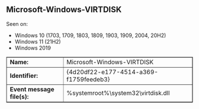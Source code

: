 ## Microsoft-Windows-VIRTDISK

Seen on:
* Windows 10 (1703, 1709, 1803, 1809, 1903, 1909, 2004, 20H2)
* Windows 11 (21H2)
* Windows 2019

<table border="1" class="docutils">
  <tbody>
    <tr>
      <td><b>Name:</b></td>
      <td>Microsoft-Windows-VIRTDISK</td>
    </tr>
    <tr>
      <td><b>Identifier:</b></td>
      <td>{4d20df22-e177-4514-a369-f1759feedeb3}</td>
    </tr>
    <tr>
      <td><b>Event message file(s):</b></td>
      <td>%systemroot%\system32\virtdisk.dll</td>
    </tr>
  </tbody>
</table>

&nbsp;

